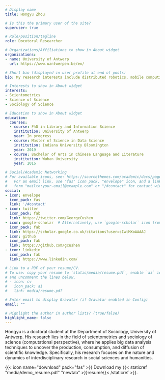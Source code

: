 ```yaml
---
# Display name
title: Hongyu Zhou

# Is this the primary user of the site?
superuser: true

# Role/position/tagline
role: Docotoral Researcher

# Organizations/Affiliations to show in About widget
organizations:
- name: University of Antwerp
  url: https://www.uantwerpen.be/en/

# Short bio (displayed in user profile at end of posts)
bio: My research interests include distributed robotics, mobile computing and programmable matter.

# Interests to show in About widget
interests:
- Scientometrics
- Science of Science
- Sociology of Science

# Education to show in About widget
education:
  courses:
  - course: PhD in Library and Information Science
    institution: University of Antwerp
    year: In progress
  - course: Master of Science in Data Science
    institution: Indiana University Bloomington
    year: 2019
  - course: Bachelor of Arts in Chinese Language and Literature
    institution: Wuhan University
    year: 2016

# Social/Academic Networking
# For available icons, see: https://sourcethemes.com/academic/docs/page-builder/#icons
#   For an email link, use "fas" icon pack, "envelope" icon, and a link in the
#   form "mailto:your-email@example.com" or "/#contact" for contact widget.
social:
- icon: envelope
  icon_pack: fas
  link: '/#contact'
- icon: twitter
  icon_pack: fab
  link: https://twitter.com/GeorgeCushen
- icon: google-scholar  # Alternatively, use `google-scholar` icon from `ai` icon pack
  icon_pack: fab
  link: https://scholar.google.co.uk/citations?user=sIwtMXoAAAAJ
- icon: github
  icon_pack: fab
  link: https://github.com/gcushen
- icon: linkedin
  icon_pack: fab
  link: https://www.linkedin.com/

# Link to a PDF of your resume/CV.
# To use: copy your resume to `static/media/resume.pdf`, enable `ai` icons in `params.toml`, 
# and uncomment the lines below.
# - icon: cv
#   icon_pack: ai
#   link: media/resume.pdf

# Enter email to display Gravatar (if Gravatar enabled in Config)
email: ""

# Highlight the author in author lists? (true/false)
highlight_name: false
---
```


Hongyu is a doctoral student at the Department of Sociology, University of Antwerp. His research lies in the field of scientometrics and sociology of science (computational perspective), where he applies big data analysis techniques to uncover the production, consumption, and diffusion of scientific knowledge. Specifically, his research focuses on the nature and dynamics of interdisciplinary research in social sciences and humanities.

{{< icon name="download" pack="fas" >}} Download my {{< staticref "media/demo_resume.pdf" "newtab" >}}resumé{{< /staticref >}}.
